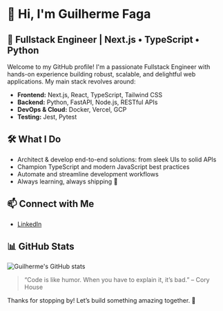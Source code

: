 # 👋 Hi, I'm Guilherme Faga

## 🚀 Fullstack Engineer | Next.js • TypeScript • Python

Welcome to my GitHub profile! I'm a passionate Fullstack Engineer with hands-on experience building robust, scalable, and delightful web applications. My main stack revolves around:

- **Frontend:** Next.js, React, TypeScript, Tailwind CSS
- **Backend:** Python, FastAPI, Node.js, RESTful APIs
- **DevOps & Cloud:** Docker, Vercel, GCP
- **Testing:** Jest, Pytest

## 🛠️ What I Do

- Architect & develop end-to-end solutions: from sleek UIs to solid APIs
- Champion TypeScript and modern JavaScript best practices
- Automate and streamline development workflows
- Always learning, always shipping 🚢

## 📫 Connect with Me

- [LinkedIn](https://www.linkedin.com/in/guilherme-faga/)

## 📊 GitHub Stats

![Guilherme's GitHub stats](https://github-readme-stats.vercel.app/api?username=GuilhermeFaga&show_icons=true&theme=radical)


> “Code is like humor. When you have to explain it, it’s bad.” – Cory House


Thanks for stopping by! Let’s build something amazing together. 🚀
